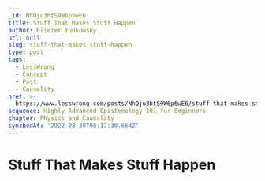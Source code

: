 ```yaml
---
_id: NhQju3htS9W6p6wE6
title: Stuff That Makes Stuff Happen
author: Eliezer Yudkowsky
url: null
slug: stuff-that-makes-stuff-happen
type: post
tags:
  - LessWrong
  - Concept
  - Post
  - Causality
href: >-
  https://www.lesswrong.com/posts/NhQju3htS9W6p6wE6/stuff-that-makes-stuff-happen
sequence: Highly Advanced Epistemology 101 for Beginners
chapter: Physics and Causality
synchedAt: '2022-08-30T08:17:30.664Z'
---
```


# Stuff That Makes Stuff Happen
